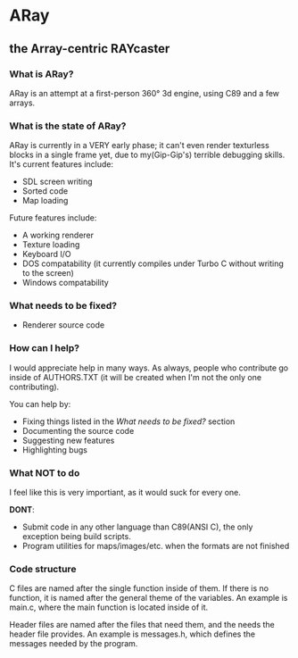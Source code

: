 # ARay

## the Array-centric RAYcaster

### What is ARay?

ARay is an attempt at a first-person 360° 3d engine, using C89 and a few arrays.

### What is the state of ARay?

ARay is currently in a VERY early phase; it can't even render texturless blocks
in a single frame yet, due to my(Gip-Gip's) terrible debugging skills. It's
current features include:

 * SDL screen writing
 * Sorted code
 * Map loading

Future features include:

 * A working renderer
 * Texture loading
 * Keyboard I/O
 * DOS compatability (it currently compiles under Turbo C without writing to the
screen)
 * Windows compatability

### What needs to be fixed?

 * Renderer source code

### How can I help?

I would appreciate help in many ways. As always, people who contribute go inside
of AUTHORS.TXT (it will be created when I'm not the only one contributing).

You can help by:

 * Fixing things listed in the *What needs to be fixed?* section
 * Documenting the source code
 * Suggesting new features
 * Highlighting bugs

### What NOT to do

I feel like this is very importiant, as it would suck for every one.

**DONT**:

 * Submit code in any other language than C89(ANSI C), the only exception being
build scripts.
 * Program utilities for maps/images/etc. when the formats are not finished

### Code structure

C files are named after the single function inside of them. If there is no
function, it is named after the general theme of the variables. An example is
main.c, where the main function is located inside of it.

Header files are named after the files that need them, and the needs the header
file provides. An example is messages.h, which defines the messages needed by
the program.
